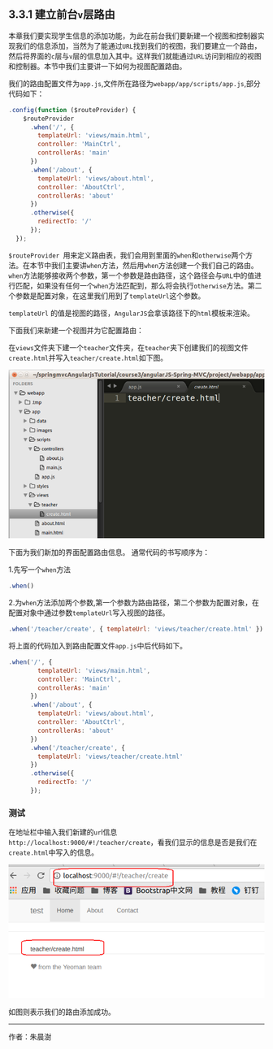 
## 3.3.1 建立前台`v`层路由

本章我们要实现学生信息的添加功能，为此在前台我们要新建一个视图和控制器实现我们的信息添加，当然为了能通过`URL`找到我们的视图，我们要建立一个路由，然后将界面的`c`层与`v`层的信息加入其中。这样我们就能通过`URL`访问到相应的视图和控制器。本节中我们主要讲一下如何为视图配置路由。

我们的路由配置文件为`app.js`,文件所在路径为`webapp/app/scripts/app.js`,部分代码如下：

```javascript
.config(function ($routeProvider) {
    $routeProvider
      .when('/', {
        templateUrl: 'views/main.html',
        controller: 'MainCtrl',
        controllerAs: 'main'
      })
      .when('/about', {
        templateUrl: 'views/about.html',
        controller: 'AboutCtrl',
        controllerAs: 'about'
      })
      .otherwise({
        redirectTo: '/'
      });
  });
```
`$routeProvider `用来定义路由表，我们会用到里面的`when`和`otherwise`两个方法。在本节中我们主要讲`when`方法，然后用`when`方法创建一个我们自己的路由。
`when`方法能够接收两个参数，第一个参数是路由路径，这个路径会与`URL`中的值进行匹配，如果没有任何一个`when`方法匹配到，那么将会执行`otherwise`方法。第二个参数是配置对象，在这里我们用到了`templateUrl`这个参数。

`templateUrl` 的值是视图的路径，`AngularJS`会拿该路径下的`html`模板来渲染。

下面我们来新建一个视图并为它配置路由：

在`views`文件夹下建一个`teacher`文件夹，在`teacher`夹下创建我们的视图文件`create.html`并写入`teacher/create.html`如下图。

![](image/2017-11-07-20-27-24.png) 

下面为我们新加的界面配置路由信息。
通常代码的书写顺序为：

1.先写一个`when`方法
```javascript
.when()
```

2.为`when`方法添加两个参数,第一个参数为路由路径，第二个参数为配置对象，在配置对象中通过参数`templateUrl`写入视图的路径。

```javascript
.when('/teacher/create', { templateUrl: 'views/teacher/create.html' })
```

将上面的代码加入到路由配置文件`app.js`中后代码如下。

```javascript
.when('/', {
        templateUrl: 'views/main.html',
        controller: 'MainCtrl',
        controllerAs: 'main'
      })
      .when('/about', {
        templateUrl: 'views/about.html',
        controller: 'AboutCtrl',
        controllerAs: 'about'
      })
      .when('/teacher/create', {                  
        templateUrl: 'views/teacher/create.html'  
      })
      .otherwise({
        redirectTo: '/'
      });
```

### 测试

在地址栏中输入我们新建的`ur`l信息`http://localhost:9000/#!/teacher/create`，看我们显示的信息是否是我们在`create.html`中写入的信息。

![](image/2017-11-07-20-41-02.png) 

如图则表示我们的路由添加成功。

---

作者：朱晨澍